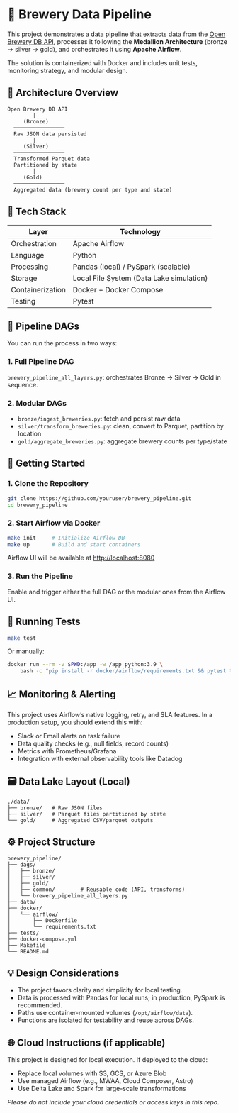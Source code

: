 
# 🍺 Brewery Data Pipeline

This project demonstrates a data pipeline that extracts data from the [Open Brewery DB API](https://www.openbrewerydb.org/), processes it following the **Medallion Architecture** (bronze → silver → gold), and orchestrates it using **Apache Airflow**.

The solution is containerized with Docker and includes unit tests, monitoring strategy, and modular design.

## 📐 Architecture Overview

```
Open Brewery DB API
        |
     (Bronze)
  ────────────────
  Raw JSON data persisted
        |
     (Silver)
  ────────────────
  Transformed Parquet data
  Partitioned by state
        |
     (Gold)
  ────────────────
  Aggregated data (brewery count per type and state)
```

## 🧰 Tech Stack

| Layer        | Technology      |
|--------------|-----------------|
| Orchestration | Apache Airflow |
| Language      | Python          |
| Processing    | Pandas (local) / PySpark (scalable) |
| Storage       | Local File System (Data Lake simulation) |
| Containerization | Docker + Docker Compose |
| Testing       | Pytest         |

## 🧪 Pipeline DAGs

You can run the process in two ways:

### 1. Full Pipeline DAG
`brewery_pipeline_all_layers.py`: orchestrates Bronze → Silver → Gold in sequence.

### 2. Modular DAGs
- `bronze/ingest_breweries.py`: fetch and persist raw data
- `silver/transform_breweries.py`: clean, convert to Parquet, partition by location
- `gold/aggregate_breweries.py`: aggregate brewery counts per type/state

## 🚀 Getting Started

### 1. Clone the Repository

```bash
git clone https://github.com/youruser/brewery_pipeline.git
cd brewery_pipeline
```

### 2. Start Airflow via Docker

```bash
make init     # Initialize Airflow DB
make up       # Build and start containers
```

Airflow UI will be available at [http://localhost:8080](http://localhost:8080)

### 3. Run the Pipeline

Enable and trigger either the full DAG or the modular ones from the Airflow UI.

## 🧪 Running Tests

```bash
make test
```

Or manually:

```bash
docker run --rm -v $PWD:/app -w /app python:3.9 \
    bash -c "pip install -r docker/airflow/requirements.txt && pytest tests/"
```

## 📈 Monitoring & Alerting

This project uses Airflow’s native logging, retry, and SLA features. In a production setup, you should extend this with:

- Slack or Email alerts on task failure
- Data quality checks (e.g., null fields, record counts)
- Metrics with Prometheus/Grafana
- Integration with external observability tools like Datadog

## 🗃️ Data Lake Layout (Local)

```
./data/
├── bronze/   # Raw JSON files
├── silver/   # Parquet files partitioned by state
└── gold/     # Aggregated CSV/parquet outputs
```

## ⚙️ Project Structure

```
brewery_pipeline/
├── dags/
│   ├── bronze/
│   ├── silver/
│   ├── gold/
│   ├── common/        # Reusable code (API, transforms)
│   └── brewery_pipeline_all_layers.py
├── data/
├── docker/
│   └── airflow/
│       ├── Dockerfile
│       └── requirements.txt
├── tests/
├── docker-compose.yml
├── Makefile
└── README.md
```

## 💡 Design Considerations

- The project favors clarity and simplicity for local testing.
- Data is processed with Pandas for local runs; in production, PySpark is recommended.
- Paths use container-mounted volumes (`/opt/airflow/data`).
- Functions are isolated for testability and reuse across DAGs.

## 🌐 Cloud Instructions (if applicable)

This project is designed for local execution. If deployed to the cloud:

- Replace local volumes with S3, GCS, or Azure Blob
- Use managed Airflow (e.g., MWAA, Cloud Composer, Astro)
- Use Delta Lake and Spark for large-scale transformations

*Please do not include your cloud credentials or access keys in this repo.*
